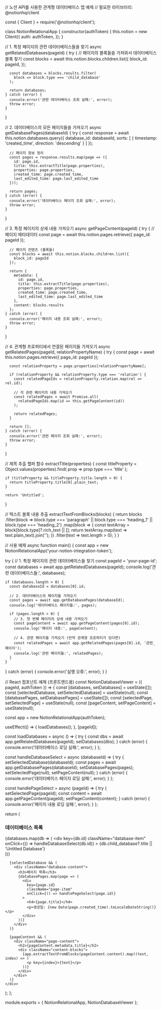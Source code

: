 // 노션 API를 사용한 관계형 데이터베이스 앱 예제
// 필요한 라이브러리: @notionhq/client

const { Client } = require('@notionhq/client');

class NotionRelationalApp {
  constructor(authToken) {
    this.notion = new Client({
      auth: authToken,
    });
  }

  // 1. 특정 페이지의 관련 데이터베이스들을 찾기
  async getRelatedDatabases(pageId) {
    try {
      // 페이지의 블록들을 가져와서 데이터베이스 블록 찾기
      const blocks = await this.notion.blocks.children.list({
        block_id: pageId,
      });

      const databases = blocks.results.filter(
        block => block.type === 'child_database'
      );

      return databases;
    } catch (error) {
      console.error('관련 데이터베이스 조회 실패:', error);
      throw error;
    }
  }

  // 2. 데이터베이스의 모든 페이지들을 가져오기
  async getDatabasePages(databaseId) {
    try {
      const response = await this.notion.databases.query({
        database_id: databaseId,
        sorts: [
          {
            timestamp: 'created_time',
            direction: 'descending'
          }
        ]
      });

      // 페이지 정보 정리
      const pages = response.results.map(page => ({
        id: page.id,
        title: this.extractTitle(page.properties),
        properties: page.properties,
        created_time: page.created_time,
        last_edited_time: page.last_edited_time
      }));

      return pages;
    } catch (error) {
      console.error('데이터베이스 페이지 조회 실패:', error);
      throw error;
    }
  }

  // 3. 특정 페이지의 상세 내용 가져오기
  async getPageContent(pageId) {
    try {
      // 페이지 메타데이터
      const page = await this.notion.pages.retrieve({
        page_id: pageId
      });

      // 페이지 컨텐츠 (블록들)
      const blocks = await this.notion.blocks.children.list({
        block_id: pageId
      });

      return {
        metadata: {
          id: page.id,
          title: this.extractTitle(page.properties),
          properties: page.properties,
          created_time: page.created_time,
          last_edited_time: page.last_edited_time
        },
        content: blocks.results
      };
    } catch (error) {
      console.error('페이지 내용 조회 실패:', error);
      throw error;
    }
  }

  // 4. 관계형 프로퍼티에서 연결된 페이지들 가져오기
  async getRelatedPages(pageId, relationPropertyName) {
    try {
      const page = await this.notion.pages.retrieve({
        page_id: pageId
      });

      const relationProperty = page.properties[relationPropertyName];
      
      if (relationProperty && relationProperty.type === 'relation') {
        const relatedPageIds = relationProperty.relation.map(rel => rel.id);
        
        // 각 관련 페이지의 내용 가져오기
        const relatedPages = await Promise.all(
          relatedPageIds.map(id => this.getPageContent(id))
        );

        return relatedPages;
      }

      return [];
    } catch (error) {
      console.error('관련 페이지 조회 실패:', error);
      throw error;
    }
  }

  // 제목 추출 헬퍼 함수
  extractTitle(properties) {
    const titleProperty = Object.values(properties).find(
      prop => prop.type === 'title'
    );
    
    if (titleProperty && titleProperty.title.length > 0) {
      return titleProperty.title[0].plain_text;
    }
    
    return 'Untitled';
  }

  // 텍스트 블록 내용 추출
  extractTextFromBlocks(blocks) {
    return blocks
      .filter(block => block.type === 'paragraph' || block.type === 'heading_1' || block.type === 'heading_2')
      .map(block => {
        const textArray = block[block.type]?.rich_text || [];
        return textArray.map(text => text.plain_text).join('');
      })
      .filter(text => text.length > 0);
  }
}

// 사용 예제
async function main() {
  const app = new NotionRelationalApp('your-notion-integration-token');

  try {
    // 1. 특정 페이지의 관련 데이터베이스들 찾기
    const pageId = 'your-page-id';
    const databases = await app.getRelatedDatabases(pageId);
    console.log('관련 데이터베이스들:', databases);

    if (databases.length > 0) {
      const databaseId = databases[0].id;
      
      // 2. 데이터베이스의 페이지들 가져오기
      const pages = await app.getDatabasePages(databaseId);
      console.log('데이터베이스 페이지들:', pages);

      if (pages.length > 0) {
        // 3. 첫 번째 페이지의 상세 내용 가져오기
        const pageContent = await app.getPageContent(pages[0].id);
        console.log('페이지 내용:', pageContent);

        // 4. 관련 페이지들 가져오기 (만약 관계형 프로퍼티가 있다면)
        const relatedPages = await app.getRelatedPages(pages[0].id, '관련_페이지');
        console.log('관련 페이지들:', relatedPages);
      }
    }

  } catch (error) {
    console.error('실행 오류:', error);
  }
}

// React 컴포넌트 예제 (프론트엔드용)
const NotionDatabaseViewer = ({ pageId, authToken }) => {
  const [databases, setDatabases] = useState([]);
  const [selectedDatabase, setSelectedDatabase] = useState(null);
  const [databasePages, setDatabasePages] = useState([]);
  const [selectedPage, setSelectedPage] = useState(null);
  const [pageContent, setPageContent] = useState(null);
  
  const app = new NotionRelationalApp(authToken);

  useEffect(() => {
    loadDatabases();
  }, [pageId]);

  const loadDatabases = async () => {
    try {
      const dbs = await app.getRelatedDatabases(pageId);
      setDatabases(dbs);
    } catch (error) {
      console.error('데이터베이스 로딩 실패:', error);
    }
  };

  const handleDatabaseSelect = async (databaseId) => {
    try {
      setSelectedDatabase(databaseId);
      const pages = await app.getDatabasePages(databaseId);
      setDatabasePages(pages);
      setSelectedPage(null);
      setPageContent(null);
    } catch (error) {
      console.error('데이터베이스 페이지 로딩 실패:', error);
    }
  };

  const handlePageSelect = async (pageId) => {
    try {
      setSelectedPage(pageId);
      const content = await app.getPageContent(pageId);
      setPageContent(content);
    } catch (error) {
      console.error('페이지 내용 로딩 실패:', error);
    }
  };

  return (
    <div className="notion-app">
      <div className="sidebar">
        <h3>데이터베이스 목록</h3>
        {databases.map(db => (
          <div 
            key={db.id}
            className="database-item"
            onClick={() => handleDatabaseSelect(db.id)}
          >
            {db.child_database?.title || 'Untitled Database'}
          </div>
        ))}
      </div>

      {selectedDatabase && (
        <div className="database-content">
          <h3>페이지 목록</h3>
          {databasePages.map(page => (
            <div 
              key={page.id}
              className="page-item"
              onClick={() => handlePageSelect(page.id)}
            >
              <h4>{page.title}</h4>
              <p>생성일: {new Date(page.created_time).toLocaleDateString()}</p>
            </div>
          ))}
        </div>
      )}

      {pageContent && (
        <div className="page-content">
          <h2>{pageContent.metadata.title}</h2>
          <div className="content-blocks">
            {app.extractTextFromBlocks(pageContent.content).map((text, index) => (
              <p key={index}>{text}</p>
            ))}
          </div>
        </div>
      )}
    </div>
  );
};

module.exports = { NotionRelationalApp, NotionDatabaseViewer };